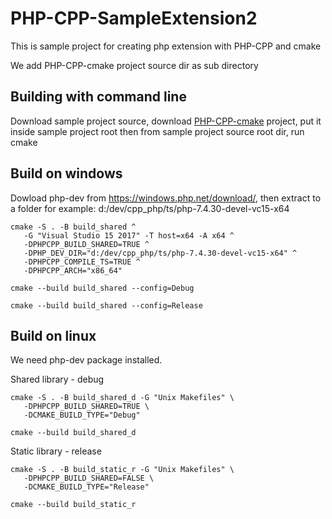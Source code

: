 # PHP-CPP-SampleExtension2
This is sample project for creating php extension with PHP-CPP and cmake

We add PHP-CPP-cmake project source dir as sub directory



## Building with command line
Download sample project source, 
download [PHP-CPP-cmake](https://github.com/jefrisibarani/PHP-CPP-cmake) project, put it inside sample project root 
then from sample project source root dir, run cmake 

## Build on windows
Dowload php-dev from https://windows.php.net/download/, then extract to a folder for example: d:/dev/cpp_php/ts/php-7.4.30-devel-vc15-x64
```
cmake -S . -B build_shared ^
   -G "Visual Studio 15 2017" -T host=x64 -A x64 ^
   -DPHPCPP_BUILD_SHARED=TRUE ^
   -DPHP_DEV_DIR="d:/dev/cpp_php/ts/php-7.4.30-devel-vc15-x64" ^
   -DPHPCPP_COMPILE_TS=TRUE ^
   -DPHPCPP_ARCH="x86_64"
```  
```
cmake --build build_shared --config=Debug
```
```
cmake --build build_shared --config=Release
```


## Build on linux
We need php-dev package installed.

Shared library - debug 
```
cmake -S . -B build_shared_d -G "Unix Makefiles" \
   -DPHPCPP_BUILD_SHARED=TRUE \
   -DCMAKE_BUILD_TYPE="Debug"
```
```
cmake --build build_shared_d
```

Static library - release 
```
cmake -S . -B build_static_r -G "Unix Makefiles" \
   -DPHPCPP_BUILD_SHARED=FALSE \
   -DCMAKE_BUILD_TYPE="Release"
```
```
cmake --build build_static_r
```
